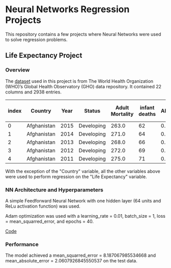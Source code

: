# Neural Networks Regression Projects
This repository contains a few projects where Neural Networks were used to solve regression problems.

## Life Expectancy Project

### Overview
The [dataset](https://github.com/sergiobaezlugo/Neural_Networks_Regression_Projects/blob/main/life_expectancy.csv) used in this project is from The World Health Organization (WHO)’s Global Health Observatory (GHO) data repository. It contained 22 columns and 2938 entries. 

|index|Country|Year|Status|Adult Mortality|infant deaths|Alcohol|percentage expenditure|Hepatitis B|Measles | BMI |under-five deaths |Polio|Total expenditure|Diphtheria | HIV/AIDS|GDP|Population| thinness  1-19 years| thinness 5-9 years|Income composition of resources|
|---|---|---|---|---|---|---|---|---|---|---|---|---|---|---|---|---|---|---|---|---|
|0|Afghanistan|2015|Developing|263\.0|62|0\.01|71\.27962362|65\.0|1154|19\.1|83|6\.0|8\.16|65\.0|0\.1|584\.2592099999999|33736494\.0|17\.2|17\.3|0\.479|
|1|Afghanistan|2014|Developing|271\.0|64|0\.01|73\.52358168|62\.0|492|18\.6|86|58\.0|8\.18|62\.0|0\.1|612\.696514|327582\.0|17\.5|17\.5|0\.476|
|2|Afghanistan|2013|Developing|268\.0|66|0\.01|73\.21924272|64\.0|430|18\.1|89|62\.0|8\.13|64\.0|0\.1|631\.744976|31731688\.0|17\.7|17\.7|0\.47|
|3|Afghanistan|2012|Developing|272\.0|69|0\.01|78\.18421529999999|67\.0|2787|17\.6|93|67\.0|8\.52|67\.0|0\.1|669\.959|3696958\.0|17\.9|18\.0|0\.4629999999999999|
|4|Afghanistan|2011|Developing|275\.0|71|0\.01|7\.097108703|68\.0|3013|17\.2|97|68\.0|7\.87|68\.0|0\.1|63\.537231000000006|2978599\.0|18\.2|18\.2|0\.4539999999999999|

With the exception of the "Country" variable, all the other variables above were used to perform regression on the "Life Expectancy" variable.

### NN Architecture and Hyperparameters
A simple Feedforward Neural Network with one hidden layer (64 units and ReLu activation function) was used.

Adam optimization was used with a learning_rate = 0.01, batch_size = 1, loss = mean_squarred_error, and epochs = 40.

[Code](https://github.com/sergiobaezlugo/Neural_Networks_Regression_Projects/blob/main/life_expectancy.ipynb)

### Performance
The model achieved a mean_squarred_error = 8.187067985534668 and mean_absolute_error = 2.0607926845550537 on the test data.
